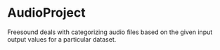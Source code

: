 # AudioProject
Freesound deals with categorizing audio files based on the given input output values for a particular dataset.
